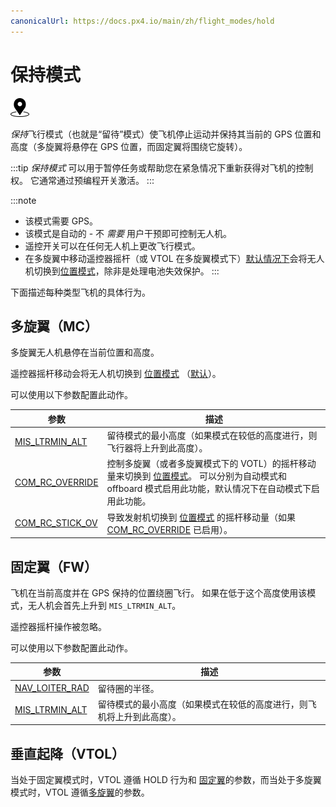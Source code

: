 ```yaml
---
canonicalUrl: https://docs.px4.io/main/zh/flight_modes/hold
---
```


# 保持模式

[<img src="../../assets/site/position_fixed.svg" title="需要定位（例如 GPS）" width="30px" />](../getting_started/flight_modes.md#key_position_fixed)

*保持*飞行模式（也就是“留待”模式）使飞机停止运动并保持其当前的 GPS 位置和高度（多旋翼将悬停在 GPS 位置，而固定翼将围绕它旋转）。

:::tip
*保持模式* 可以用于暂停任务或帮助您在紧急情况下重新获得对飞机的控制权。 它通常通过预编程开关激活。
:::

:::note

* 该模式需要 GPS。
* 该模式是自动的 - 不 *需要* 用户干预即可控制无人机。
* 遥控开关可以在任何无人机上更改飞行模式。
* 在多旋翼中移动遥控器摇杆（或 VTOL 在多旋翼模式下）[默认情况下](#COM_RC_OVERRIDE)会将无人机切换到[位置模式](../flight_modes/position_mc.md)，除非是处理电池失效保护。
:::

下面描述每种类型飞机的具体行为。

## 多旋翼（MC）

多旋翼无人机悬停在当前位置和高度。

遥控器摇杆移动会将无人机切换到 [位置模式](../flight_modes/position_mc.md) （[默认](#COM_RC_OVERRIDE)）。

可以使用以下参数配置此动作。

| 参数                                                                                                      | 描述                                                                                                                    |
| ------------------------------------------------------------------------------------------------------- | --------------------------------------------------------------------------------------------------------------------- |
| <span id="MIS_LTRMIN_ALT"></span>[MIS_LTRMIN_ALT](../advanced_config/parameter_reference.md#MIS_LTRMIN_ALT)   | 留待模式的最小高度（如果模式在较低的高度进行，则飞行器将上升到此高度）。                                                                                  |
| <span id="COM_RC_OVERRIDE"></span>[COM_RC_OVERRIDE](../advanced_config/parameter_reference.md#COM_RC_OVERRIDE) | 控制多旋翼（或者多旋翼模式下的 VOTL）的摇杆移动量来切换到 [位置模式](../flight_modes/position_mc.md)。 可以分别为自动模式和 offboard 模式启用此功能，默认情况下在自动模式下启用此功能。 |
| <span id="COM_RC_STICK_OV"></span>[COM_RC_STICK_OV](../advanced_config/parameter_reference.md#COM_RC_STICK_OV) | 导致发射机切换到 [位置模式](../flight_modes/position_mc.md) 的摇杆移动量（如果 [COM_RC_OVERRIDE](#COM_RC_OVERRIDE) 已启用）。                 |

<!-- Code for this here: https://github.com/PX4/PX4-Autopilot/blob/master/src/modules/navigator/loiter.cpp#L61 -->

## 固定翼（FW）

飞机在当前高度并在 GPS 保持的位置绕圈飞行。 如果在低于这个高度使用该模式，无人机会首先上升到 `MIS_LTRMIN_ALT`。

遥控器摇杆操作被忽略。

可以使用以下参数配置此动作。

| 参数                                                                           | 描述                                  |
| ---------------------------------------------------------------------------- | ----------------------------------- |
| [NAV_LOITER_RAD](../advanced_config/parameter_reference.md#NAV_LOITER_RAD) | 留待圈的半径。                             |
| [MIS_LTRMIN_ALT](../advanced_config/parameter_reference.md#MIS_LTRMIN_ALT) | 留待模式的最小高度（如果模式在较低的高度进行，则飞机将上升到此高度）。 |

## 垂直起降（VTOL）

当处于固定翼模式时，VTOL 遵循 HOLD 行为和 [固定翼](#fixed-wing-fw)的参数，而当处于多旋翼模式时，VTOL 遵循[多旋翼](#multi-copter-mc)的参数。

<!-- this maps to AUTO_LOITER in flight mode state machine -->